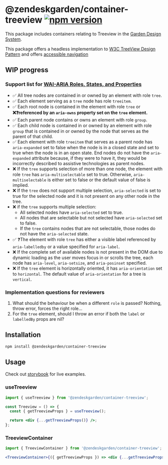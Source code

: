 # @zendeskgarden/container-treeview [![npm version][npm version badge]][npm version link]

[npm version badge]: https://flat.badgen.net/npm/v/@zendeskgarden/container-treeview
[npm version link]: https://www.npmjs.com/package/@zendeskgarden/container-treeview

This package includes containers relating to Treeview in the
[Garden Design System](https://zendeskgarden.github.io/).

This package offers a headless implementation to
[W3C TreeView Design Pattern](https://www.w3.org/TR/wai-aria-practices-1.1/#TreeView) and offers
[accessible navigation](https://www.w3.org/TR/wai-aria-practices-1.1/examples/treeview/treeview-2/treeview-2a.html#kbd_label)

## WIP progress

### Support list for [WAI-ARIA Roles, States, and Properties](https://www.w3.org/TR/wai-aria-practices-1.1/#tree_roles_states_props)

- ✅ All tree nodes are contained in or owned by an element with role `tree`.
- ✅ Each element serving as a `tree` node has role `treeitem`.
- ✅ Each root node is contained in the element with role `tree` or **❌❓referenced by an `aria-owns`
  property set on the `tree` element.**
- ✅ Each parent node contains or owns an element with role `group`.
- ✅ Each child node is contained in or owned by an element with role `group` that is contained in or
  owned by the node that serves as the parent of that child.
- ✅ Each element with role `treeitem` that serves as a parent node has `aria-expanded` set to false
  when the node is in a closed state and set to true when the node is in an open state. End nodes do
  not have the `aria-expanded` attribute because, if they were to have it, they would be incorrectly
  described to assistive technologies as parent nodes.
- ❌ If the `tree` supports selection of more than one node, the element with role `tree`
  has `aria-multiselectable` set to true. Otherwise, `aria-multiselectable` is either set to false
  or the default value of false is implied.
- ❌ If the `tree` does not support multiple selection, `aria-selected` is set to true for the
  selected node and it is not present on any other node in the tree.
- ❌ if the `tree` supports multiple selection:
  - All selected nodes have `aria-selected` set to true.
  - All nodes that are selectable but not selected have `aria-selected` set to false.
  - If the `tree` contains nodes that are not selectable, those nodes do not have
    the `aria-selected` state.
- ✅ ❓The element with role `tree` has either a visible label referenced by `aria-labelledby` or a
  value specified for `aria-label`.
- ❌ If the complete set of available nodes is not present in the DOM due to dynamic loading as the
  user moves focus in or scrolls the tree, each node has `aria-level`, `aria-setsize`,
  and `aria-posinset` specified.
- ❌ If the `tree` element is horizontally oriented, it has `aria-orientation` set to `horizontal`.
  The default value of `aria-orientation` for a tree is `vertical`.

### Implementation questions for reviewers

1. What should the behaviour be when a different `role` is passed? Nothing, throw error, forces the
   right role...
2. For the `tree` element, should I throw an error if both the `label` or `labelledBy` props are
   nil?

## Installation

```sh
npm install @zendeskgarden/container-treeview
```

## Usage

Check out [storybook](https://zendeskgarden.github.io/react-containers) for live examples.

### useTreeview

```jsx static
import { useTreeview } from '@zendeskgarden/container-treeview';

const Treeview = () => {
  const { getTreeviewProps } = useTreeview();

  return <div {...getTreeviewProps()} />;
};
```

### TreeviewContainer

```jsx static
import { TreeviewContainer } from '@zendeskgarden/container-treeview';

<TreeviewContainer>{({ getTreeviewProps }) => <div {...getTreeviewProps()} />}</TreeviewContainer>;
```

<!--
  TODO:

  * [ ] Add Treeview to root README table.
  * [ ] Delete this comment block.
-->
